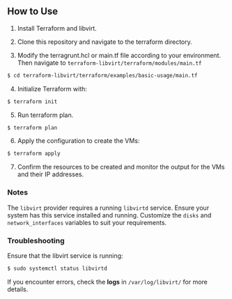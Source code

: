 ## How to Use
1. Install Terraform and libvirt.

2. Clone this repository and navigate to the terraform directory.

3. Modify the terragrunt.hcl or main.tf file according to your environment. Then navigate to `terraform-libvirt/terraform/modules/main.tf`
```bash
$ cd terraform-libvirt/terraform/examples/basic-usage/main.tf
```
4. Initialize Terraform with:
```bash
$ terraform init
``` 
5. Run terraform plan.
```bash
$ terraform plan
```
6. Apply the configuration to create the VMs:
```bash
$ terraform apply
```

7. Confirm the resources to be created and monitor the output for the VMs and their IP addresses.

### Notes
The `libvirt` provider requires a running `libvirtd` service. Ensure your system has this service installed and running.
Customize the `disks` and `network_interfaces` variables to suit your requirements.

### Troubleshooting
Ensure that the libvirt service is running:
```bash
$ sudo systemctl status libvirtd
```

If you encounter errors, check the **logs** in `/var/log/libvirt/` for more details.
